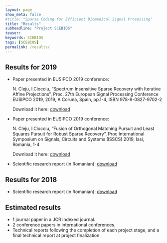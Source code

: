 ```yaml
---
layout: page
show_meta: false
#title: "Sparse Coding for Efficient Biomedical Signal Processing"
title: "Results"
subheadline: "Project SCEBIOS"
teaser:
keywords: SCEBIOS
tags: [SCEBIOS]
permalink: /results/
---
```


## Results for 2019

- Paper presented in EUSIPCO 2019 conference: 

	N. Cleju, I.Ciocoiu, “Spectrum Insensitive Sparse Recovery with Iterative Affine Projections”,
	Proc. 27th European Signal Processing Conference EUSIPCO 2019, 2019, A Coruna, Spain,
	pp.1-4, ISBN 978-9-0827-9702-2
	
	Download it here: [download]({{site.url}}/{{site.storagefolder}}/2019_Paper_IAP.pdf)

- Paper presented in EUSIPCO 2019 conference: 

	N. Cleju, I.Ciocoiu, “Fusion of Orthogonal Matching Pursuit and Least Squares Pursuit for
	Robust Sparse Recovery”, Proc International Symposium on Signals, Circuits and Systems
	(ISSCS) 2019, Iasi, Romania, 1-4	
	
	Download it here: [download]({{site.url}}/{{site.storagefolder}}/2019_Paper_OMPLSP.pdf)

- Scientific research report (in Romanian): [download]({{site.url}}/{{site.storagefolder}}/Raport2019.pdf)

## Results for 2018

- Scientific research report (in Romanian): [download]({{site.url}}/{{site.storagefolder}}/Raport2018.pdf)


## Estimated results
- 1 journal paper in a JCR indexed journal.
- 2 conference papers in international conferences.
- Technical reports following the completion of each project stage, and a final technical report at project finalization

